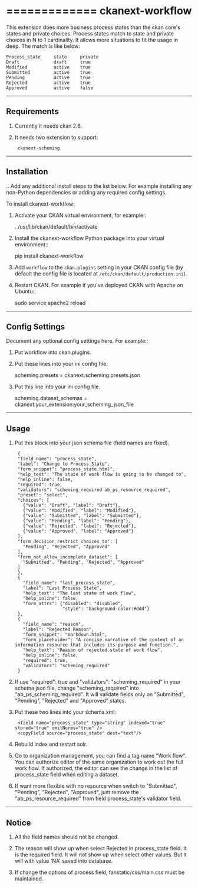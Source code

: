 =============
ckanext-workflow
=============

This extension does more business process states than the ckan core's states and
private choices. Process states match to state and private choices in N to 1 cardinality.
It allows more situations to fit the usage in deep. The match is like below:

    Process_state     state     private
    Draft             draft     true
    Modified          active    true
    Submitted         active    true
    Pending           active    true
    Rejected          active    true
    Approved          active    false


------------
Requirements
------------

1. Currently it needs ckan 2.6.

2. It needs two extension to support:
    
        ckanext-scheming



------------
Installation
------------

.. Add any additional install steps to the list below.
   For example installing any non-Python dependencies or adding any required
   config settings.

To install ckanext-workflow:

1. Activate your CKAN virtual environment, for example::

     . /usr/lib/ckan/default/bin/activate

2. Install the ckanext-workflow Python package into your virtual environment::

     pip install ckanext-workflow

3. Add ``workflow`` to the ``ckan.plugins`` setting in your CKAN
   config file (by default the config file is located at
   ``/etc/ckan/default/production.ini``).

4. Restart CKAN. For example if you've deployed CKAN with Apache on Ubuntu::

     sudo service apache2 reload


---------------
Config Settings
---------------

Document any optional config settings here. For example::

1. Put workflow into ckan.plugins.

2. Put these lines into your ini config file.
   
    scheming.presets = ckanext.scheming:presets.json
  

3. Put this line into your ini config file.

    scheming.dataset_schemas =  ckanext.your_extension:your_scheming_json_file


------
Usage
------

1. Put this block into your json schema file (field names are fixed).

        {
        "field_name": "process_state",
        "label": "Change to Process State",
        "form_snippet": "process_state.html",
        "help_text": "The state of work flow is going to be changed to",
        "help_inline": false,
        "required": true,
        "validators": "scheming_required ab_ps_resource_required",
        "preset": "select",
        "choices": [
          {"value": "Draft", "label": "Draft"},
          {"value": "Modified", "label": "Modified"},
          {"value": "Submitted", "label": "Submitted"},
          {"value": "Pending", "label": "Pending"},
          {"value": "Rejected", "label": "Rejected"},
          {"value": "Approved", "label": "Approved"}
        ],
        "form_decision_restrict_choices_to": [
          "Pending", "Rejected", "Approved"
        ],
        "form_not_allow_incomplete_dataset": [
          "Submitted", "Pending", "Rejected", "Approved"
        ]
        },
        {
          "field_name": "last_process_state",
          "label": "Last Process State",
          "help_text": "The last state of work flow",
          "help_inline": false,
          "form_attrs": {"disabled": "disabled",
                         "style": "background-color:#ddd"}
        },
        {
          "field_name": "reason",
          "label": "Rejected Reason",
          "form_snippet": "markdown.html",
          "form_placeholder": "A concise narrative of the content of an information resource that includes its purpose and function.",
          "help_text": "Reason of rejected state of work flow",
          "help_inline": false,
          "required": true,
          "validators": "scheming_required" 
        }


2. If use "required": true and "validators": "scheming_required" in your schema json file, change 
"scheming_required" into "ab_ps_scheming_required". It will validate fields only on "Submitted", 
"Pending", "Rejected" and "Approved" states.


3. Put these two lines into your schema.xml:
    
        <field name="process_state" type="string" indexed="true" stored="true" omitNorms="true" />
        <copyField source="process_state" dest="text"/>


4. Rebuild index and restart solr.


5. Go to organization management, you can find a tag name "Work flow". You can authorize editor of 
the same organization to work out the full work flow. If authorized, the editor can see the change
in the list of process_state field when editing a dataset. 


6. If want more flexible with no resource when switch to "Submitted", "Pending", "Rejected", "Approved",
just remove the "ab_ps_resource_required" from field process_state's validator field.



--------
Notice
--------

1. All the field names should not be changed.

2. The reason will show up when select Rejected in process_state field. It is the required field. 
It will not show up when select other values. But it will with value 'NA' saved into database.

3. If change the options of process field, fanstatic/css/main.css must be maintained.





